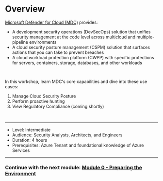 # Overview
[Microsoft Defender for Cloud (MDC)](https://learn.microsoft.com/en-us/azure/defender-for-cloud/defender-for-cloud-introduction) provides: 

* A development security operations (DevSecOps) solution that unifies security management at the code level across multicloud and multiple-pipeline environments
* A cloud security posture management (CSPM) solution that surfaces actions that you can take to prevent breaches
* A cloud workload protection platform (CWPP) with specific protections for servers, containers, storage, databases, and other workloads

<br>

In this workshop, learn MDC's core capabilities and dive into these use cases:
1. Manage Cloud Security Posture 
2. Perform proactive hunting
3. View Regulatory Compliance (coming shortly)

<br>

---
* Level: Intermediate
* Audience: Security Analysts, Architects, and Engineers
* Duration: 4 hours
* Prerequisites: Azure Tenant and foundational knowledge of Azure Services
---

### Continue with the next module: [Module 0 - Preparing the Environment](Modules/Module0:Preparingtheenvironment.md)
